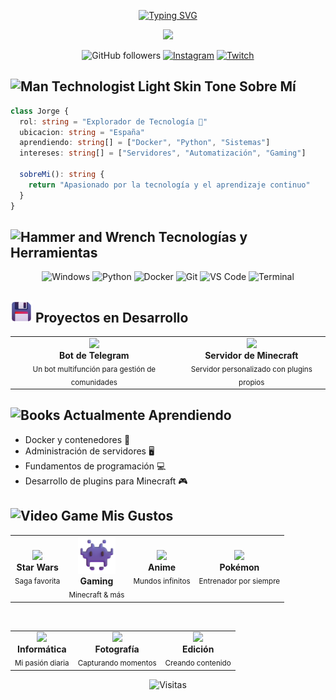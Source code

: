 <div align="center">
  
[![Typing SVG](https://readme-typing-svg.herokuapp.com?font=JetBrains+Mono&weight=600&size=30&duration=4000&pause=1000&color=7520FF&center=true&vCenter=true&random=false&width=435&lines=%3C%F0%9F%91%8B+Hola%2C+Soy+Jorge+%2F%3E)](https://git.io/typing-svg)

<img src="https://user-images.githubusercontent.com/74038190/225813708-98b745f2-7d22-48cf-9150-083f1b00d6c9.gif" width="500px" />

</div>

<div align="center">
  
![GitHub followers](https://img.shields.io/github/followers/JoorgeMayoor?style=for-the-badge&color=7520FF)
[![Instagram](https://img.shields.io/badge/@bykhork-E4405F?style=for-the-badge&logo=instagram&logoColor=white)](https://instagram.com/bykhork)
[![Twitch](https://img.shields.io/badge/bykhork-9146FF?style=for-the-badge&logo=twitch&logoColor=white)](https://twitch.tv/bykhork)

</div>

## <img src="https://raw.githubusercontent.com/Tarikul-Islam-Anik/Animated-Fluent-Emojis/master/Emojis/People%20with%20professions/Man%20Technologist%20Light%20Skin%20Tone.png" alt="Man Technologist Light Skin Tone" width="35" /> Sobre Mí

```typescript
class Jorge {
  rol: string = "Explorador de Tecnología 🚀"
  ubicacion: string = "España"
  aprendiendo: string[] = ["Docker", "Python", "Sistemas"]
  intereses: string[] = ["Servidores", "Automatización", "Gaming"]
  
  sobreMi(): string {
    return "Apasionado por la tecnología y el aprendizaje continuo"
  }
}
```

## <img src="https://raw.githubusercontent.com/Tarikul-Islam-Anik/Animated-Fluent-Emojis/master/Emojis/Objects/Hammer%20and%20Wrench.png" alt="Hammer and Wrench" width="35" /> Tecnologías y Herramientas

<div align="center">
  
![Windows](https://img.shields.io/badge/Windows-0078D6?style=for-the-badge&logo=windows&logoColor=white)
![Python](https://img.shields.io/badge/Python-3776AB?style=for-the-badge&logo=python&logoColor=white)
![Docker](https://img.shields.io/badge/Docker-2496ED?style=for-the-badge&logo=docker&logoColor=white)
![Git](https://img.shields.io/badge/Git-F05032?style=for-the-badge&logo=git&logoColor=white)
![VS Code](https://img.shields.io/badge/VS_Code-007ACC?style=for-the-badge&logo=visual-studio-code&logoColor=white)
![Terminal](https://img.shields.io/badge/Terminal-4D4D4D?style=for-the-badge&logo=windows-terminal&logoColor=white)

</div>

## <img src="https://raw.githubusercontent.com/microsoft/fluentui-emoji/main/assets/Floppy%20disk/3D/floppy_disk_3d.png" alt="Rocket" width="35" /> Proyectos en Desarrollo

<div align="center">
<table>
<tr>
<td align="center">
<img src="https://media.githubusercontent.com/media/microsoft/fluentui-emoji-animated/refs/heads/main/assets/Robot/animated/robot_animated.png" width="60" />
<br>
<strong>Bot de Telegram</strong>
<br>
<sub>Un bot multifunción para gestión de comunidades</sub>
</td>
<td align="center">
<img src="https://media.githubusercontent.com/media/microsoft/fluentui-emoji-animated/refs/heads/main/assets/Compass/animated/compass_animated.png" width="60" />
<br>
<strong>Servidor de Minecraft</strong>
<br>
<sub>Servidor personalizado con plugins propios</sub>
</td>
</tr>
</table>
</div>

## <img src="https://raw.githubusercontent.com/Tarikul-Islam-Anik/Animated-Fluent-Emojis/master/Emojis/Objects/Books.png" alt="Books" width="35" /> Actualmente Aprendiendo

- Docker y contenedores 🐳
- Administración de servidores 🖥️
- Fundamentos de programación 💻
- Desarrollo de plugins para Minecraft 🎮

## <img src="https://raw.githubusercontent.com/Tarikul-Islam-Anik/Animated-Fluent-Emojis/master/Emojis/Activities/Video%20Game.png" alt="Video Game" width="35" /> Mis Gustos

<div align="center">

<table>
<tr>
<td align="center">
<img src="https://raw.githubusercontent.com/Tarikul-Islam-Anik/Animated-Fluent-Emojis/master/Emojis/Travel%20and%20places/Milky%20Way.png" width="60" />
<br>
<strong>Star Wars</strong>
<br>
<sub>Saga favorita</sub>
</td>
<td align="center">
<img src="https://github.com/Tarikul-Islam-Anik/tarikul-islam-anik/blob/main/assets/images/Alien%20Monster.png?raw=true" width="60" />
<br>
<strong>Gaming</strong>
<br>
<sub>Minecraft & más</sub>
</td>
<td align="center">
<img src="https://raw.githubusercontent.com/Tarikul-Islam-Anik/Animated-Fluent-Emojis/master/Emojis/Objects/Television.png" width="60" />
<br>
<strong>Anime</strong>
<br>
<sub>Mundos infinitos</sub>
</td>
<td align="center">
<img src="https://raw.githubusercontent.com/Tarikul-Islam-Anik/Animated-Fluent-Emojis/master/Emojis/Animals/Dragon.png" width="60" />
<br>
<strong>Pokémon</strong>
<br>
<sub>Entrenador por siempre</sub>
</td>
</tr>
</table>

<br>

<table>
<tr>
<td align="center">
<img src="https://raw.githubusercontent.com/Tarikul-Islam-Anik/Animated-Fluent-Emojis/master/Emojis/Objects/Desktop%20Computer.png" width="60" />
<br>
<strong>Informática</strong>
<br>
<sub>Mi pasión diaria</sub>
</td>
<td align="center">
<img src="https://raw.githubusercontent.com/Tarikul-Islam-Anik/Animated-Fluent-Emojis/master/Emojis/Objects/Camera%20with%20Flash.png" width="60" />
<br>
<strong>Fotografía</strong>
<br>
<sub>Capturando momentos</sub>
</td>
<td align="center">
<img src="https://raw.githubusercontent.com/Tarikul-Islam-Anik/Animated-Fluent-Emojis/master/Emojis/Objects/Film%20Projector.png" width="60" />
<br>
<strong>Edición</strong>
<br>
<sub>Creando contenido</sub>
</td>

</tr>
</table>

</div>

<div align="center">

  ![Visitas](https://komarev.com/ghpvc/?username=JoorgeMayoor&style=for-the-badge&color=7520FF)
  
</div>
